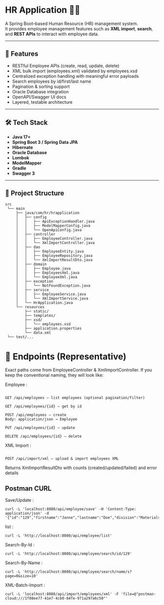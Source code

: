 # HR Application 🧑‍💼

A Spring Boot–based Human Resource (HR) management system.  
It provides employee management features such as **XML import**, **search**, and **REST APIs** to interact with employee data.

---

## 🚀 Features
- RESTful Employee APIs (create, read, update, delete)
- XML bulk import (employees.xml) validated by employees.xsd
- Centralized exception handling with meaningful error payloads
- Search employees by id/first/last name
- Pagination & sorting support
- Oracle Database integration
- OpenAPI/Swagger UI docs
- Layered, testable architecture

---

## 🛠️ Tech Stack
- **Java 17+**
- **Spring Boot 3 / Spring Data JPA**
- **Hibernate**
- **Oracle Database**
- **Lombok**
- **ModelMapper**
- **Gradle**
- **Swagger 3**

---

## 📂 Project Structure
```
src
 └── main
     ├── java/com/hr/hrapplication
     │   ├── config
     │   │   ├── ApiExceptionHandler.java
     │   │   ├── ModelMapperConfig.java
     │   │   └── OpenApiConfig.java
     │   ├── controller
     │   │   ├── EmployeeController.java
     │   │   └── XmlImportController.java
     │   ├── dao
     │   │   ├── EmployeeEntity.java
     │   │   ├── EmployeeRepository.java
     │   │   └── XmlImportResultDto.java
     │   ├── domain
     │   │   ├── Employee.java
     │   │   ├── EmployeesXml.java
     │   │   └── EmployeeXml.java
     │   ├── exception
     │   │   └── NotFoundException.java
     │   ├── service
     │   │   ├── EmployeeService.java
     │   │   └── XmlImportService.java
     │   └── HrApplication.java
     └── resources
         ├── static/
         ├── templates/
         ├── xsd/
         │   └── employees.xsd
         ├── application.properties
         └── data.xml
 └── test/...
```

# 🧩 Endpoints (Representative)

Exact paths come from EmployeeController & XmlImportController. If you keep the conventional naming, they will look like:

Employee :
```

GET /api/employees — list employees (optional pagination/filter)

GET /api/employees/{id} — get by id

POST /api/employees — create
Body: application/json → Employee

PUT /api/employees/{id} — update

DELETE /api/employees/{id} — delete
```

XML Import :
```

POST /api/import/xml — upload & import employees XML
```

Returns XmlImportResultDto with counts (created/updated/failed) and error details

## Postman CURL

Save/Update :
```
curl -L 'localhost:8080/api/employee/save' -H 'Content-Type: application/json' -d '{"id":"129","firstname":"Janne","lastname":"Doe","division":"Materials","building":"327","title":"Engineer","room":"19","createdat":null,"updatedat":null}'
```

list :
```
curl -L 'http://localhost:8080/api/employee/list'
```

Search-By-Id :
```
curl -L 'http://localhost:8080/api/employee/search/id/129'
```

Search-By-Name :
```
curl -L 'http://localhost:8080/api/employee/search/name/s?page=0&size=10'
```

XML-Batch-Import :
```
curl -L 'localhost:8080/api/import/employees/xml' -F 'file=@"postman-cloud:///1f08ee77-41e7-4cb0-84fe-971a297a6c50"'
```











